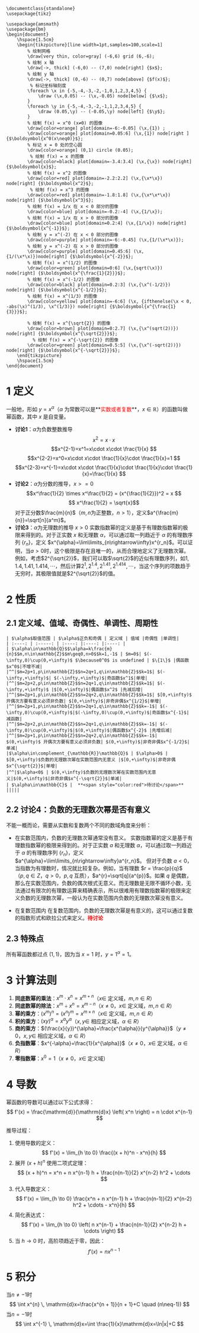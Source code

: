 ```latexsvg
\documentclass{standalone}
\usepackage{tikz}

\usepackage{amsmath}
\usepackage{bm}
\begin{document}
    \hspace{1.5cm}
    \begin{tikzpicture}[line width=1pt,samples=100,scale=1]
        % 绘制网格
        \draw[very thin, color=gray] (-6,6) grid (6,-6);
        % 绘制 x 轴
        \draw[->, thick] (-6,0) -- (7,0) node[right] {$x$};
        % 绘制 y 轴
        \draw[->, thick] (0,-6) -- (0,7) node[above] {$f(x)$};
         % 标记坐标轴刻度
	    \foreach \x in {-5,-4,-3,-2,-1,0,1,2,3,4,5} {
	        \draw (\x,0.05) -- (\x,-0.05) node[below] {$\x$}; 
	    }
	    \foreach \y in {-5,-4,-3,-2,-1,1,2,3,4,5} {
	        \draw (0.05,\y) -- (-0.05,\y) node[left] {$\y$};
	    }
	    % 绘制 f(x) = x^0 (x≠0) 的图像
        \draw[color=orange] plot[domain=-6:-0.05] (\x,{1}) ;
        \draw[color=orange] plot[domain=0.05:6] (\x,{1}) node[right ] {$\boldsymbol{x^0(x\neq0)}$};
        % 标记 x = 0 处的空心圆
        \draw[color=orange] (0,1) circle (0.05);
         % 绘制 f(x) = x 的图像
        \draw[color=black] plot[domain=-3.4:3.4] (\x,{\x}) node[right] {$\boldsymbol{x}$};
        % 绘制 f(x) = x^2 的图像
        \draw[color=red] plot[domain=-2.2:2.2] (\x,{\x*\x}) node[right] {$\boldsymbol{x^2}$};
         % 绘制 f(x) = x^3 的图像
        \draw[color=red] plot[domain=-1.8:1.8] (\x,{\x*\x*\x}) node[right] {$\boldsymbol{x^3}$};
        % 绘制 f(x) = 1/x 在 x < 0 部分的图像
        \draw[color=blue] plot[domain=-0.2:-4] (\x,{1/\x});
        % 绘制 f(x) = 1/x 在 x > 0 部分的图像
        \draw[color=blue] plot[domain=0.2:4] (\x,{1/\x}) node[right]  {$\boldsymbol{x^{-1}}$};
        % 绘制 y = x^(-2) 在 x < 0 部分的图像
		\draw[color=purple] plot[domain=-6:-0.45] (\x,{1/(\x*\x)});
		% 绘制 y = x^(-2) 在 x > 0 部分的图像
		\draw[color=purple] plot[domain=0.45:6] (\x,{1/(\x*\x)})node[right] {$\boldsymbol{x^{-2}}$};
        % 绘制 f(x) = x^(1/2) 的图像
        \draw[color=green] plot[domain=0:6] (\x,{sqrt(\x)}) node[right] {$\boldsymbol{x^{\frac{1}{2}}}$};
        % 绘制 f(x) = x^(-1/2) 的图像
        \draw[color=black] plot[domain=0.2:3] (\x,{\x^(-1/2)}) node[right] {$\boldsymbol{x^{-1/2}}$};
        % 绘制 f(x) = x^(1/3) 的图像
        \draw[color=yellow] plot[domain=-6:6] (\x, {ifthenelse(\x < 0, -abs(\x)^(1/3), \x^(1/3)}) node[right] {$\boldsymbol{x^{\frac{1}{3}}}$};

        % 绘制 f(x) = x^{\sqrt{2}} 的图像
        \draw[color=brown] plot[domain=0:2.7] (\x,{\x^(sqrt(2))}) node[right] {$\boldsymbol{x^{\sqrt{2}}}$};
		  % 绘制 f(x) = x^{-\sqrt{2}} 的图像
        \draw[color=green] plot[domain=0.5:5] (\x,{\x^(-sqrt(2))}) node[right] {$\boldsymbol{x^{-\sqrt{2}}}$};
    \end{tikzpicture}
    \hspace{1.5cm}
\end{document}
```

# 1 定义
一般地，形如 $y = x^{\alpha}$（$\alpha$ 为常数可以是**<span style="color:red">实数或者复数</span>**，$x\in \mathbb{R}$）的函数叫做幂函数，其中 $x$ 是自变量。
- **讨论1**：$\alpha$为负数整数推导
	 $$x^{2}=x\cdot x $$
	 $$x^{2-1}=x^1=x\cdot x\cdot \frac{1}{x} $$
	$$x^{2-2}=x^0=x\cdot x\cdot \frac{1}{x}\cdot \frac{1}{x}=1 $$
	$$x^{2-3}=x^{-1}=x\cdot x\cdot \frac{1}{x}\cdot \frac{1}{x}\cdot \frac{1}{x}=\frac{1}{x} $$
- **讨论2**：$\alpha$为分数的推导，$x>=0$
	$$x^\frac{1}{2} \times x^\frac{1}{2} = (x^{\frac{1}{2}})^2 = x $$
	 $$ x^\frac{1}{2} = \sqrt{x}$$
	 对于正分数$\frac{m}{n}$（$m,n$为正整数，$n>1$），定义$a^{\frac{m}{n}}=\sqrt[n]{a^m}$。
 - **讨论3**：$\alpha$为无理数的推导 $x>0$
	实数指数幂的定义是基于有理数指数幂的极限来得到的。对于正实数 $x$ 和无理数 $\alpha$，可以通过取一列趋近于 $\alpha$ 的有理数序列 $\{r_n\}$，定义 $x^{\alpha}=\lim\limits_{n\rightarrow\infty}x^{r_n}$。可以证明，当$a>0$时，这个极限是存在且唯一的，从而合理地定义了无理数次幂。
	例如，考虑$2^{\sqrt{2}}$，我们可以取$\sqrt{2}$的近似有理数序列，如$1,1.4,1.41,1.414,\cdots$，然后计算$2^1,2^{1.4},2^{1.41},2^{1.414},\cdots$，当这个序列的项数趋于无穷时，其极限值就是$2^{\sqrt{2}}$的值。
# 2 性质
## 2.1 定义域、值域、奇偶性、单调性、周期性
```tx
| $\alpha$取值范围 | $\alpha$正负和奇偶 | 定义域 | 值域 |奇偶性 |单调性|
| :----: | :-----: | :----: |:----: |:----: |
| $\alpha\in\mathbb{Q}$$\alpha=k\frac{m}{n}$$m,n\in\mathbb{Z}$$m\geq0,n>0$$k=1,-1$ | $m=0$| $(-\infty,0)\cup(0,+\infty)$ $\because0^0$ is undefined | $\{1\}$ |偶函数$x^0$|不增不减|
|^^|$m=2p+1,p\in\mathbb{Z}$$n=2q+1,q\in\mathbb{Z}$$k=1$| $(-\infty,+\infty)$| $(-\infty,+\infty)$|奇函数$x^1$|单增|
|^^|$m=2p+2,p\in\mathbb{Z}$$n=2q+1,q\in\mathbb{Z}$$k=1$| $(-\infty,+\infty)$ |$[0,+\infty)$|偶函数$x^2$ |先减后增|
|^^|$m=2p+1,p\in\mathbb{Z}$$n=2q+2,q\in\mathbb{Z}$$k=1$| $[0,+\infty)$ 开偶次方要有意义必须非负数| $[0,+\infty)$|非奇非偶$x^{1/2}$|单增|
|^^|$m=2p+1,p\in\mathbb{Z}$$n=2q+1,q\in\mathbb{Z}$$k=-1$| $(-\infty,0)\cup(0,+\infty)$|$(-\infty,0)\cup(0,+\infty)$|奇函数$x^{-1}$|减函数|
|^^|$m=2p+2,p\in\mathbb{Z}$$n=2q+1,q\in\mathbb{Z}$$k=-1$| $(-\infty,0)\cup(0,+\infty)$|$(0,+\infty)$|偶函数$x^{-2}$ |先增后减|
|^^|$m=2p+1,p\in\mathbb{Z}$$n=2q+2,q\in\mathbb{Z}$$k=-1$| $(0,+\infty)$ 开偶次方要有意义必须非负数| $(0,+\infty)$|非奇非偶$x^{-1/2}$|单减|
|$\alpha\in\complement_{\mathbb{R}}\mathbb{Q}$ | $\alpha>0$ |  $[0,+\infty)$负数的无理数次幂在实数范围内无意义 |$[0,+\infty)$|非奇非偶$x^{\sqrt{2}}$|单增|
|^^|$\alpha<0$ | $(0,+\infty)$负数的无理数次幂在实数范围内无意义|$(0,+\infty)$|非奇非偶$x^{-\sqrt{2}}$|单减|
| $\alpha\in\mathbb{C}$ |  **<span style="color:red">待讨论</span>** |||||
```

## 2.2 讨论4：负数的无理数次幂是否有意义
不能一概而论，需要从实数和复数两个不同的数域角度来分析：
- 在实数范围内，负数的无理数次幂通常没有意义。
实数指数幂的定义是基于有理数指数幂的极限来得到的。对于正实数 $a$ 和无理数 $\alpha$，可以通过取一列趋近于 $\alpha$ 的有理数序列 $\{r_n\}$，定义 $a^{\alpha}=\lim\limits_{n\rightarrow\infty}a^{r_n}$。
但对于负数 $a<0$，当指数为有理数时，情况就比较复杂。例如，当有理数 $r = \frac{p}{q}$（$p,q\in Z$，$q>0$，$p,q$ 互质），$a^{r}=\sqrt[q]{a^{p}}$。如果 $q$ 是偶数，那么在实数范围内，负数的偶次根式无意义。而无理数是无限不循环小数，无法通过有限次的有理数运算来精确表示，所以很难用有理数指数幂的极限来定义负数的无理数次幂，一般认为在实数范围内负数的无理数次幂没有意义。

- 在复数范围内
在复数范围内，负数的无理数次幂是有意义的，这可以通过复数的指数形式和欧拉公式来定义。**<span style="color:red">待讨论</span>**
## 2.3 特殊点
所有幂函数都过点 $(1,1)$，因为当 $x = 1$ 时，$y = 1^{\alpha}=1$。

# 3 计算法则
1. **同底数幂的乘法**：$x^{m}\cdot x^{n}=x^{m + n}$（$x\in$ 定义域，$m,n\in R$）
2. **同底数幂的除法**：$x^{m}\div x^{n}=x^{m - n}$（$x\neq0$，$x\in$ 定义域，$m,n\in R$）
3. **幂的乘方**：$(x^{m})^{n}=(x^{n})^{m}=x^{m\times n}$（$x\in$ 定义域，$m,n\in R$）
4. **积的乘方**：$(xy)^{\alpha}=x^{\alpha}y^{\alpha}$（$x,y\in$ 相应定义域，$\alpha\in R$）
5. **商的乘方**：$(\frac{x}{y})^{\alpha}=\frac{x^{\alpha}}{y^{\alpha}}$（$y\neq0$，$x,y\in$ 相应定义域，$\alpha\in R$）
6. **负指数幂**：$x^{-\alpha}=\frac{1}{x^{\alpha}}$（$x\neq0$，$x\in$ 定义域，$\alpha\in R$）
7. **零指数幂**：$x^{0}=1$（$x\neq0$，$x\in$ 定义域）

# 4 导数
幂函数的导数可以通过以下公式求得：
$$
f'(x) = \frac{\mathrm{d}}{\mathrm{d}x} \left( x^n \right) = n \cdot x^{n-1}
$$

推导过程：
1. 使用导数的定义：
   $$
   f'(x) = \lim_{h \to 0} \frac{(x + h)^n - x^n}{h}
   $$
2. 展开 $(x + h)^n$ 使用二项式定理：
   $$
   (x + h)^n = x^n + n x^{n-1} h + \frac{n(n-1)}{2} x^{n-2} h^2 + \cdots
   $$
3. 代入导数定义：
   $$
   f'(x) = \lim_{h \to 0} \frac{x^n + n x^{n-1} h + \frac{n(n-1)}{2} x^{n-2} h^2 + \cdots - x^n}{h}
   $$
4. 简化表达式：
   $$
   f'(x) = \lim_{h \to 0} \left( n x^{n-1} + \frac{n(n-1)}{2} x^{n-2} h + \cdots \right)
   $$
5. 当 $h \to 0$ 时，高阶项趋近于零，因此：
   $$
   f'(x) = n x^{n-1}
   $$
# 5 积分
当$n\neq-1$时
$$ \int x^{n} \, \mathrm{d}x=\frac{x^{n + 1}}{n + 1}+C \quad (n\neq-1)) $$
当$n=-1$时
$$ \int x^{-1} \, \mathrm{d}x=\int \frac{1}{x}\mathrm{d}x=\ln|x|+C $$
